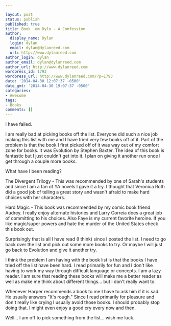 ```yaml
---

layout: post
status: publish
published: true
title: Book 'em Dylo - A Confession
author:
  display_name: Dylan
  login: dylan
  email: dylan@dylanreed.com
  url: http://www.dylanreed.com
author_login: dylan
author_email: dylan@dylanreed.com
author_url: http://www.dylanreed.com
wordpress_id: 1793
wordpress_url: http://www.dylanreed.com/?p=1793
date: '2014-04-30 12:07:37 -0500'
date_gmt: '2014-04-30 19:07:37 -0500'
categories:
- Awesome
tags:
- Books
comments: []
---
```


I have failed.

I am really bad at picking books off the list. Everyone did such a nice job making this list with me and I have tried very few books off of it. Part of the problem is that the book I first picked off of it was way out of my comfort zone for books. It was Evolution by Stephen Baxter. The idea of this book is fantastic but I just couldn't get into it. I plan on giving it another run once I get through a couple more books.

What have I been reading?

The Divergent Trilogy - This was recommended by one of Sarah's students and since I am a fan of YA novels I gave it a try. I thought that Veronica Roth did a good job of telling a great story and wasn't afraid to make hard choices with her characters.

Hard Magic - This book was recommended by my comic book friend Audrey. I really enjoy alternate histories and Larry Correia does a great job of committing to his choices. Also Faye is my current favorite heroine. If you like magic/super powers and hate the murder of the United States check this book out.

Surprisingly that is all I have read (I think) since I posted the list. I need to go back over the list and pick out some more books to try. Or maybe I will just go back to Evolution and give it another try.

I think the problem I am having with the book list is that the books I have tried off the list have been hard. I read primarily for fun and I don't like having to work my way through difficult language or concepts. I am a lazy reader. I am sure that reading these books will make me a better reader as well as make me think about different things... but I don't really want to.

Whenever Harper recommends a book to me I have to ask him if it is sad. He usually answers "It's rough." Since I read primarily for pleasure and don't really like crying I usually avoid those books. I should probably stop doing that. I might even enjoy a good cry every now and then.

Well... I am off to pick something from the list... wish me luck.
